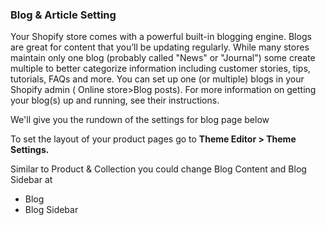 ### Blog & Article Setting

Your Shopify store comes with a powerful built-in blogging engine. Blogs are great for content that you’ll be updating regularly. While many stores maintain only one blog \(probably called "News" or "Journal"\) some create multiple to better categorize information including customer stories, tips, tutorials, FAQs and more. You can set up one \(or multiple\) blogs in your Shopify admin \( Online store&gt;Blog posts\). For more information on getting your blog\(s\) up and running, see their instructions.

We'll give you the rundown of the settings for blog page below

To set the layout of your product pages go to **Theme Editor &gt; Theme Settings.**

Similar to Product & Collection you could change Blog Content and Blog Sidebar at

* Blog
* Blog Sidebar

  


